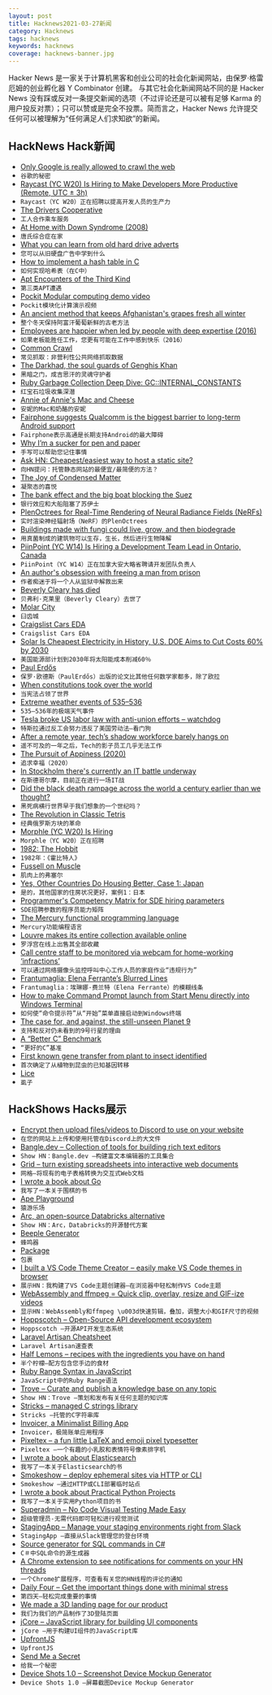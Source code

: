 ```yaml
---
layout: post
title: Hacknews2021-03-27新闻
category: Hacknews
tags: hacknews
keywords: hacknews
coverage: hacknews-banner.jpg
---
```


Hacker News 是一家关于计算机黑客和创业公司的社会化新闻网站，由保罗·格雷厄姆的创业孵化器 Y Combinator 创建。
与其它社会化新闻网站不同的是 Hacker News 没有踩或反对一条提交新闻的选项（不过评论还是可以被有足够 Karma 的用户投反对票）；只可以赞或是完全不投票。简而言之，Hacker News 允许提交任何可以被理解为“任何满足人们求知欲”的新闻。

## HackNews Hack新闻


- [Only Google is really allowed to crawl the web](https://knuckleheads.club/)
- `谷歌的秘密`
- [Raycast (YC W20) Is Hiring to Make Developers More Productive (Remote, UTC ± 3h)](https://raycast.com/jobs)
- `Raycast（YC W20）正在招聘以提高开发人员的生产力`
- [The Drivers Cooperative](https://www.drivers.coop/)
- `工人合作乘车服务`
- [At Home with Down Syndrome (2008)](https://www.thenewatlantis.com/publications/at-home-with-down-syndrome)
- `唐氏综合症在家`
- [What you can learn from old hard drive adverts](https://brooker.co.za/blog/2021/03/25/latency-bandwidth.html)
- `您可以从旧硬盘广告中学到什么`
- [How to implement a hash table in C](https://benhoyt.com/writings/hash-table-in-c/)
- `如何实现哈希表（在C中）`
- [Apt Encounters of the Third Kind](https://igor-blue.github.io/2021/03/24/apt1.html)
- `第三类APT遭遇`
- [Pockit Modular computing demo video](https://www.reddit.com/r/homeassistant/comments/mcyoe9/a_project_that_ive_been_workin_on_im_curious_what/)
- `Pockit模块化计算演示视频`
- [An ancient method that keeps Afghanistan's grapes fresh all winter](https://www.atlasobscura.com/articles/how-did-people-store-fruit-before-fridges)
- `整个冬天保持阿富汗葡萄新鲜的古老方法`
- [Employees are happier when led by people with deep expertise (2016)](https://hbr.org/2016/12/if-your-boss-could-do-your-job-youre-more-likely-to-be-happy-at-work)
- `如果老板能胜任工作，您更有可能在工作中感到快乐（2016）`
- [Common Crawl](https://commoncrawl.org/)
- `常见抓取：非营利性公共网络抓取数据`
- [The Darkhad, the soul guards of Genghis Khan](https://supchina.com/2021/03/18/meeting-the-darkhad-the-soul-guards-of-genghis-khan/)
- `黑暗之门，成吉思汗的灵魂守护者`
- [Ruby Garbage Collection Deep Dive: GC::INTERNAL_CONSTANTS](https://jemma.dev/blog/gc-internal)
- `红宝石垃圾收集深潜`
- [Annie of Annie's Mac and Cheese](https://www.sfgate.com/food/article/Annie-s-Mac-and-Cheese-is-based-in-Bay-Area-but-16049782.php)
- `安妮的Mac和奶酪的安妮`
- [Fairphone suggests Qualcomm is the biggest barrier to long-term Android support](https://arstechnica.com/gadgets/2021/03/the-fairphone-2-hits-five-years-of-updates-with-some-help-from-lineageos/)
- `Fairphone表示高通是长期支持Android的最大障碍`
- [Why I’m a sucker for pen and paper](https://productivegrowth.substack.com/p/why-im-a-sucker-for-pen-and-paper)
- `手写可以帮助您记住事情`
- [Ask HN: Cheapest/easiest way to host a static site?](item?id=26594242)
- `向HN提问：托管静态网站的最便宜/最简便的方法？`
- [The Joy of Condensed Matter](https://johncarlosbaez.wordpress.com/2021/03/24/the-joy-of-condensed-matter/)
- `凝聚态的喜悦`
- [The bank effect and the big boat blocking the Suez](https://www.ft.com/content/171c92ec-0a44-4dc5-acab-81ee2620d3c1)
- `银行效应和大船阻塞了苏伊士`
- [PlenOctrees for Real-Time Rendering of Neural Radiance Fields (NeRFs)](http://alexyu.net/plenoctrees/)
- `实时渲染神经辐射场（NeRF）的PlenOctrees`
- [Buildings made with fungi could live, grow, and then biodegrade](https://www.cbc.ca/news/technology/what-on-earth-mycelium-fungi-building-1.5963938)
- `用真菌制成的建筑物可以生存，生长，然后进行生物降解`
- [PiinPoint (YC W14) Is Hiring a Development Team Lead in Ontario, Canada](https://angel.co/company/piinpoint/jobs/1274159-development-team-lead)
- `PiinPoint（YC W14）正在加拿大安大略省聘请开发团队负责人`
- [An author's obsession with freeing a man from prison](https://www.themarshallproject.org/2021/03/24/a-bestselling-author-became-obsessed-with-freeing-a-man-from-prison-it-nearly-ruined-her-life)
- `作者痴迷于将一个人从监狱中解救出来`
- [Beverly Cleary has died](https://www.washingtonpost.com/local/obituaries/beverly-cleary-dead/2021/03/26/afee8588-0aed-11e6-a6b6-2e6de3695b0e_story.html)
- `贝弗利·克莱里（Beverly Cleary）去世了`
- [Molar City](https://hazlitt.net/longreads/molar-city)
- `臼齿城`
- [Craigslist Cars EDA](https://www.kaggle.com/murphydan/craigslist-cars-eda)
- `Craigslist Cars EDA`
- [Solar Is Cheapest Electricity in History, U.S. DOE Aims to Cut Costs 60% by 2030](https://cleantechnica.com/2021/03/26/solar-is-cheapest-electricity-in-history-us-doe-aims-to-cut-costs-60-by-2030/)
- `美国能源部计划到2030年将太阳能成本削减60％`
- [Paul Erdős](https://mathshistory.st-andrews.ac.uk/Biographies/Erdos/)
- `保罗·欧德斯（PaulErdős）出版的论文比其他任何数学家都多，除了欧拉`
- [When constitutions took over the world](https://www.newyorker.com/magazine/2021/03/29/when-constitutions-took-over-the-world)
- `当宪法占领了世界`
- [Extreme weather events of 535–536](https://en.wikipedia.org/wiki/Extreme_weather_events_of_535–536)
- `535–536年的极端天气事件`
- [Tesla broke US labor law with anti-union efforts – watchdog](https://www.theregister.com/2021/03/26/tesla_labor_law/)
- `特斯拉通过反工会努力违反了美国劳动法–看门狗`
- [After a remote year, tech’s shadow workforce barely hangs on](https://www.wired.com/story/after-remote-year-tech-shadow-workforce-barely-hangs-on/)
- `遥不可及的一年之后，Tech的影子员工几乎无法工作`
- [The Pursuit of Appiness (2020)](https://infrequently.org/2020/09/the-pursuit-of-appiness/)
- `追求幸福（2020）`
- [In Stockholm there's currently an IT battle underway](https://twitter.com/spongepaddy/status/1375206110412570638)
- `在斯德哥尔摩，目前正在进行一场IT战`
- [Did the black death rampage across the world a century earlier than we thought?](https://www.smithsonianmag.com/history/did-black-death-rampage-across-world-more-century-previously-thought-180977331/)
- `黑死病横行世界早于我们想象的一个世纪吗？`
- [The Revolution in Classic Tetris](https://www.newyorker.com/culture/cultural-comment/the-revolution-in-classic-tetris)
- `经典俄罗斯方块的革命`
- [Morphle (YC W20) Is Hiring](https://www.workatastartup.com/jobs/42933)
- `Morphle（YC W20）正在招聘`
- [1982: The Hobbit](https://if50.substack.com/p/1982-the-hobbit)
- `1982年：《霍比特人》`
- [Fussell on Muscle](http://www.drmichaeljoyner.com/sam-fussell-an-interview-with-the-author-of-muscle/)
- `肌肉上的弗塞尔`
- [Yes, Other Countries Do Housing Better, Case 1: Japan](https://www.sightline.org/2021/03/25/yes-other-countries-do-housing-better-case-1-japan/)
- `是的，其他国家的住房状况更好，案例1：日本`
- [Programmer's Competency Matrix for SDE hiring parameters](https://sijinjoseph.netlify.app/programmer-competency-matrix/)
- `SDE招聘参数的程序员能力矩阵`
- [The Mercury functional programming language](https://www.mercurylang.org/)
- `Mercury功能编程语言`
- [Louvre makes its entire collection available online](https://collections.louvre.fr/en/)
- `罗浮宫在线上出售其全部收藏`
- [Call centre staff to be monitored via webcam for home-working ‘infractions’](https://www.theguardian.com/business/2021/mar/26/teleperformance-call-centre-staff-monitored-via-webcam-home-working-infractions)
- `可以通过网络摄像头监控呼叫中心工作人员的家庭作业“违规行为”`
- [Frantumaglia: Elena Ferrante’s Blurred Lines](https://www.vqronline.org/essays-articles/2020/12/frantumaglia)
- `Frantumaglia：埃琳娜·费兰特（Elena Ferrante）的模糊线条`
- [How to make Command Prompt launch from Start Menu directly into Windows Terminal](https://www.hanselman.com/blog/how-to-make-command-prompt-powershell-or-any-shell-launch-from-the-start-menu-directly-into-windows-terminal)
- `如何使“命令提示符”从“开始”菜单直接启动到Windows终端`
- [The case for, and against, the still-unseen Planet 9](https://astronomynow.com/2021/02/16/the-case-for-and-against-the-still-unseen-planet-nine/)
- `支持和反对仍未看到的9号行星的理由`
- [A “Better C” Benchmark](https://zserge.com/posts/better-c-benchmark/)
- `“更好的C”基准`
- [First known gene transfer from plant to insect identified](https://www.nature.com/articles/d41586-021-00782-w)
- `首次确定了从植物到昆虫的已知基因转移`
- [Lice](https://granta.com/lice/)
- `虱子`


## HackShows Hacks展示

- [ Encrypt then upload files/videos to Discord to use on your website](https://github.com/5ut/DiskCord)
- `在您的网站上上传和使用托管在Discord上的大文件`
- [ Bangle.dev – Collection of tools for building rich text editors](https://github.com/bangle-io/bangle.dev)
- `Show HN：Bangle.dev –构建富文本编辑器的工具集合`
- [ Grid – turn existing spreadsheets into interactive web documents](https://grid.is/)
- `网格–将现有的电子表格转换为交互式Web文档`
- [ I wrote a book about Go](https://www.practical-go-lessons.com/)
- `我写了一本关于围棋的书`
- [ Ape Playground](https://kgabis.github.io/apeplay/)
- `猿游乐场`
- [ Arc, an open-source Databricks alternative](https://arc.tripl.ai/)
- `Show HN：Arc，Databricks的开源替代方案`
- [ Beeple Generator](http://beeplegenerator.com/)
- `蜂鸣器`
- [ Package](https://github.com/igoradamenko/the-best-package)
- `包裹`
- [ I built a VS Code Theme Creator – easily make VS Code themes in browser](https://themes.vscode.one)
- `展示HN：我构建了VS Code主题创建器–在浏览器中轻松制作VS Code主题`
- [ WebAssembly and ffmpeg = Quick clip, overlay, resize and GIF-ize videos](https://vidds.co/free-video-converter/)
- `显示HN：WebAssembly和ffmpeg \u003d快速剪辑，叠加，调整大小和GIF尺寸的视频`
- [ Hoppscotch – Open-Source API development ecosystem](https://hoppscotch.io/)
- `Hoppscotch –开源API开发生态系统`
- [ Laravel Artisan Cheatsheet](https://artisan.page)
- `Laravel Artisan速查表`
- [ Half Lemons – recipes with the ingredients you have on hand](https://www.halflemons.com)
- `半个柠檬–配方包含您手边的食材`
- [ Ruby Range Syntax in JavaScript](https://github.com/i5ik/js-iterators)
- `JavaScript中的Ruby Range语法`
- [ Trove – Curate and publish a knowledge base on any topic](https://trove.to/)
- `Show HN：Trove –策划和发布有关任何主题的知识库`
- [ Stricks – managed C strings library](https://github.com/alcover/stricks)
- `Stricks –托管的C字符串库`
- [ Invoicer, a Minimalist Billing App](https://github.com/DexterLagan/invoicer)
- `Invoicer，极简账单应用程序`
- [ Pixeltex – a fun little LaTeX and emoji pixel typesetter](https://gurki.github.io/pixeltex/)
- `Pixeltex –一个有趣的小乳胶和表情符号像素排字机`
- [ I wrote a book about Elasticsearch](https://elasticsearchbook.com/)
- `我写了一本关于Elasticsearch的书`
- [ Smokeshow – deploy ephemeral sites via HTTP or CLI](https://smokeshow.helpmanual.io/)
- `Smokeshow –通过HTTP或CLI部署临时站点`
- [ I wrote a book about Practical Python Projects](https://feld.to/ppp)
- `我写了一本关于实用Python项目的书`
- [ Superadmin – No Code Visual Testing Made Easy](https://superadmin.so)
- `超级管理员-无需代码即可轻松进行视觉测试`
- [ StagingApp – Manage your staging environments right from Slack](https://staging-envs.herokuapp.com)
- `StagingApp –直接从Slack管理您的登台环境`
- [ Source generator for SQL commands in C#](https://github.com/kant2002/SqlMarshal)
- `C＃中SQL命令的源生成器`
- [ A Chrome extension to see notifications for comments on your HN threads](https://chrome.google.com/webstore/detail/hacker-news-notifications/bbkfblhdgiddlkfkipjdhhfoephonoba?hl=en&authuser=0)
- `一个Chrome扩展程序，可查看有关您的HN线程的评论的通知`
- [ Daily Four – Get the important things done with minimal stress](https://dailyfour.app)
- `第四天–轻松完成重要的事情`
- [ We made a 3D landing page for our product](https://demo.shapespark.com/product-tour/#autoplay)
- `我们为我们的产品制作了3D登陆页面`
- [ jCore – JavaScript library for building UI components](https://github.com/ionstage/jcore)
- `jCore –用于构建UI组件的JavaScript库`
- [ UpfrontJS](https://upfrontjs.com/)
- `UpfrontJS`
- [ Send Me a Secret](https://github.com/ostrowr/send-me-a-secret)
- `给我一个秘密`
- [ Device Shots 1.0 – Screenshot Device Mockup Generator](https://v1.deviceshots.com)
- `Device Shots 1.0 –屏幕截图Device Mockup Generator`

